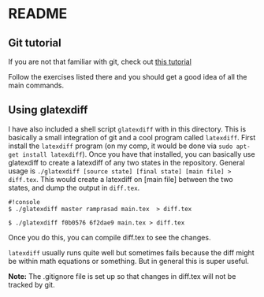 # README

## Git tutorial

If you are not that familiar with git, check out [this
tutorial](https://bitbucket.org/dasarpmar/tutorial)

Follow the exercises listed there and you should get a good idea of
all the main commands.

## Using glatexdiff

I have also included a shell script `glatexdiff` with in this
directory. This is basically a small integration of git and a cool
program called `latexdiff`. First install the `latexdiff` program (on
my comp, it would be done via `sudo apt-get install latexdiff`). Once
you have that installed, you can basically use glatexdiff to create a
latexdiff of any two states in the repository. General usage is
`./glatexdiff [source state] [final state] [main file] >
diff.tex`. This would create a latexdiff on [main file] between the
two states, and dump the output in `diff.tex`.

````
#!console
$ ./glatexdiff master ramprasad main.tex  > diff.tex

$ ./glatexdiff f0b0576 6f2dae9 main.tex > diff.tex
````

Once you do this, you can compile diff.tex to see the changes.

`latexdiff` usually runs quite well but sometimes fails because the
diff might be within math equations or something. But in general this
is super useful.

**Note:** The .gitignore file is set up so that changes in diff.tex
  will not be tracked by git.